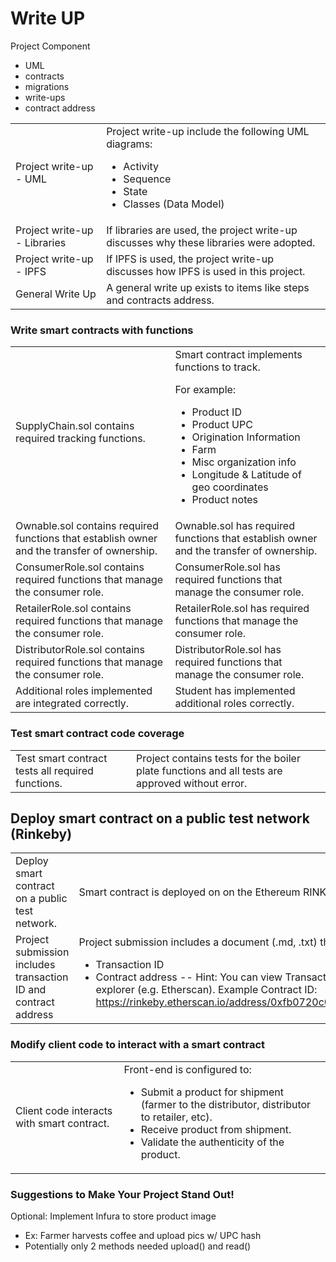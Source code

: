 # Write UP

Project Component
* UML
* contracts
* migrations
* write-ups
* contract address

<table>
<tr><td>Project write-up - UML
</td><td>Project write-up include the following UML diagrams:

- Activity
- Sequence
- State
- Classes (Data Model)
</td></tr>
<tr><td>Project write-up - Libraries
</td><td>If libraries are used, the project write-up discusses why these libraries were adopted.
</td></tr>
<tr><td>Project write-up - IPFS
</td><td>If IPFS is used, the project write-up discusses how IPFS is used in this project.
</td></tr>
<tr><td>General Write Up
</td><td>A general write up exists to items like steps and contracts address.
</td></tr>
</table>

### Write smart contracts with functions

<table>
<tr><td>SupplyChain.sol contains required tracking functions.
</td><td>Smart contract implements functions to track.

For example:

- Product ID
- Product UPC
- Origination Information
- Farm
- Misc organization info
- Longitude & Latitude of geo coordinates
- Product notes

<tr><td>Ownable.sol contains required functions that establish owner and the transfer of ownership.
</td><td>Ownable.sol has required functions that establish owner and the transfer of ownership.

<tr><td>ConsumerRole.sol contains required functions that manage the consumer role.
</td><td>ConsumerRole.sol has required functions that manage the consumer role.

<tr><td>RetailerRole.sol contains required functions that manage the consumer role.
</td><td>RetailerRole.sol has required functions that manage the consumer role.

<tr><td>DistributorRole.sol contains required functions that manage the consumer role.
</td><td>DistributorRole.sol has required functions that manage the consumer role.

<tr><td>Additional roles implemented are integrated correctly.
</td><td>Student has implemented additional roles correctly.
</table>

### Test smart contract code coverage

<table>
<tr><td>Test smart contract tests all required functions.
</td><td>Project contains tests for the boiler plate functions and all tests are approved without error.
</table>

## Deploy smart contract on a public test network (Rinkeby)

<table>
<tr><td>Deploy smart contract on a public test network.
</td><td>Smart contract is deployed on on the Ethereum RINKEBY test network.

<tr><td>Project submission includes transaction ID and contract address
</td><td>Project submission includes a document (.md, .txt) that includes:

- Transaction ID
- Contract address
-- Hint: You can view Transaction ID and Contract ID from a blockchain explorer (e.g. Etherscan). Example Contract ID: https://rinkeby.etherscan.io/address/0xfb0720c0715e68f80c0c0437c9c491abfed9e7ab#code
</table>

### Modify client code to interact with a smart contract

<table>
<tr><td>Client code interacts with smart contract.
</td><td>Front-end is configured to:

- Submit a product for shipment (farmer to the distributor, distributor to retailer, etc).
- Receive product from shipment.
- Validate the authenticity of the product.
</table>

### Suggestions to Make Your Project Stand Out!
Optional: Implement Infura to store product image

- Ex: Farmer harvests coffee and upload pics w/ UPC hash
- Potentially only 2 methods needed upload() and read()